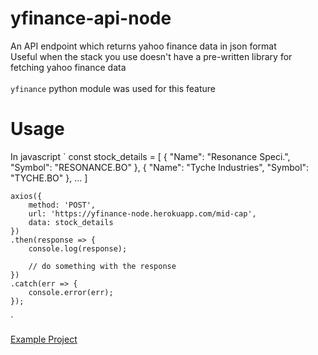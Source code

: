 # yfinance-api-node

An API endpoint which returns yahoo finance data in json format
<br>
Useful when the stack you use doesn't have a pre-written library for fetching yahoo finance data
<br>
<br>
`yfinance` python module was used for this feature

# Usage

In javascript
`
    const stock_details = [
        {
            "Name": "Resonance Speci.",
            "Symbol": "RESONANCE.BO"
        },
        {
            "Name": "Tyche Industries",
            "Symbol": "TYCHE.BO"
        },
        ...
    ]

    axios({
        method: 'POST',
        url: 'https://yfinance-node.herokuapp.com/mid-cap',
        data: stock_details
    })
    .then(response => {
        console.log(response);

        // do something with the response
    })
    .catch(err => {
        console.error(err);
    });
`

[Example Project](https://github.com/astonizer/investment-planner)